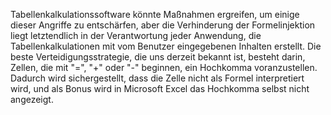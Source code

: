 Tabellenkalkulationssoftware könnte Maßnahmen ergreifen, um einige dieser Angriffe zu entschärfen, aber die Verhinderung der Formelinjektion liegt letztendlich in der Verantwortung jeder Anwendung, die Tabellenkalkulationen mit vom Benutzer eingegebenen Inhalten erstellt. Die beste Verteidigungsstrategie, die uns derzeit bekannt ist, besteht darin, Zellen, die mit "=", "+" oder "-" beginnen, ein Hochkomma voranzustellen. Dadurch wird sichergestellt, dass die Zelle nicht als Formel interpretiert wird, und als Bonus wird in Microsoft Excel das Hochkomma selbst nicht angezeigt.
